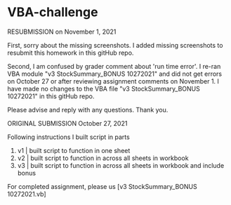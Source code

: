 # VBA-challenge

RESUBMISSION on November 1, 2021

First, sorry about the missing screenshots. I added missing screenshots to resubmit this homework in this gitHub repo.

Second, I am confused by grader comment about 'run time error'. I re-ran VBA module "v3 StockSummary_BONUS 10272021" and did not get errors on October 27 or after reviewing assignment comments on November 1. I have made no changes to the VBA file "v3 StockSummary_BONUS 10272021" in this gitHub repo.

Please advise and reply with any questions. Thank you.

ORIGINAL SUBMISSION  October 27, 2021

Following instructions I built script in parts

1. v1 | built script to function in one sheet
1. v2 | built script to function in across all sheets in workbook
1. v3 | built script to function in across all sheets in workbook and include bonus

For completed assignment, please us [v3 StockSummary_BONUS 10272021.vb]
